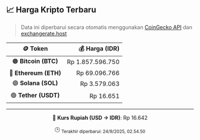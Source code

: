 

<!-- HARGA_KRIPTO -->
## 📈 Harga Kripto Terbaru

> Data ini diperbarui secara otomatis menggunakan [CoinGecko API](https://www.coingecko.com/) dan [exchangerate.host](https://exchangerate.host/)

<div align="center">

| 🪙 Token | 💰 Harga (IDR) |
|:------:|---------------:|
| 🟠 **Bitcoin (BTC)**   | Rp 1.857.596.750 |
| 🔵 **Ethereum (ETH)**  | Rp 69.096.766 |
| 🟣 **Solana (SOL)**    | Rp 3.579.063 |
| 🟢 **Tether (USDT)**   | Rp 16.651 |

---

💱 **Kurs Rupiah (USD → IDR)**: Rp 16.642

🕒 <sub>Terakhir diperbarui: 24/9/2025, 02.54.50</sub>

</div>
<!-- /HARGA_KRIPTO -->